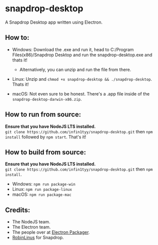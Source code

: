 # snapdrop-desktop
A Snapdrop Desktop app written using Electron.

## How to:
* Windows: Download the .exe and run it, head to C:/Program Files(x86)/Snapdrop Desktop and run the snapdrop-desktop.exe and thats it!
    * Alternatively, you can unzip and run the file from there.<br>

* Linux: Unzip and `chmod +x snapdrop-desktop && ./snapdrop-desktop`. Thats it!<br>

* macOS: Not even sure to be honest. There's a .app file inside of the `snapdrop-desktop-darwin-x86.zip`.<br>

## How to run from source:
<strong>Ensure that you have NodeJS LTS installed.</strong><br>
`git clone https://github.com/infin1tyy/snapdrop-desktop.git` then `npm install` followed by `npm start`. That's it!

## How to build from source:
<strong>Ensure that you have NodeJS LTS installed.</strong><br>
`git clone https://github.com/infin1tyy/snapdrop-desktop.git` then `npm install`.<br>

* Windows: `npm run package-win`
* Linux: `npm run package-linux`
* macOS: `npm run package-mac`

## Credits:
* The NodeJS team.
* The Electron team.
* The people over at <a href="https://github.com/electron-userland/electron-packager">Electron Packager</a>.
* <a href="https://github.com/RobinLinus/snapdrop">RobinLinus</a> for Snapdrop.